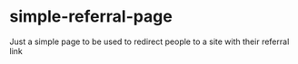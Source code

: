 # simple-referral-page
Just a simple page to be used to redirect people to a site with their referral link
